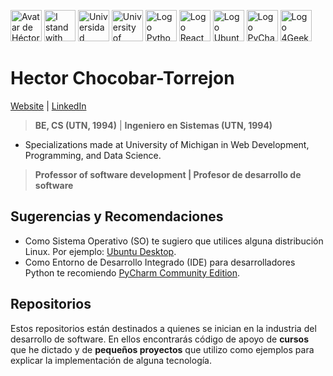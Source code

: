 <img src="https://en.gravatar.com/userimage/146115819/41a333edd75fea5257a0a684c76cf977.png"
     height="50"
     alt="Avatar de Héctor">
<img src="https://chocobar.net/hcht-uk"
     width="50" height="50"
     alt="I stand with Ukraine">
<img src="https://chocobar.net/utn"
     height="50"
     alt="Universidad Tecnológica Nacional">
<img src="https://chocobar.net/university-of-michigan"
     height="50"
     alt="University of Michigan">
<img src="https://chocobar.net/logo-python"
     height="50"
     alt="Logo Python">
<img src="https://chocobar.net/logo-reactjs"
     height="50"
     alt="Logo React">
<img src="https://chocobar.net/logo-ubuntu"
     height="50"
     alt="Logo Ubuntu">
<img src="https://chocobar.net/logo-pycharm"
     height="50"
     alt="Logo PyCharm">
<img src="https://chocobar.net/logo-4geeks"
     height="50"
     alt="Logo 4Geeks Academy">

# Hector Chocobar-Torrejon 

[Website](https://chocobar.net) | [LinkedIn](https://www.linkedin.com/in/hector-chocobar/)

> **BE, CS (UTN, 1994)** |  **Ingeniero en Sistemas (UTN, 1994)**

- Specializations made at University of Michigan in Web Development, Programming, and Data Science.

> **Professor of software development | Profesor de desarrollo de software**

## Sugerencias y Recomendaciones

- Como Sistema Operativo (SO) te sugiero que utilices alguna distribución Linux. Por ejemplo: [Ubuntu Desktop](https://ubuntu.com/download/desktop).  
- Como Entorno de Desarrollo Integrado (IDE) para desarrolladores Python te recomiendo [PyCharm Community Edition](https://www.jetbrains.com/pycharm/download/#section=linux).

## Repositorios

Estos repositorios están destinados a quienes se inician en la industria del desarrollo de software. En ellos encontrarás código de apoyo de **cursos** que he dictado y de **pequeños proyectos** que utilizo como ejemplos para explicar la implementación de alguna tecnología.
